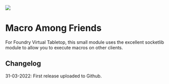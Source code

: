 ![](https://img.shields.io/badge/Foundry-v9-informational)
# Macro Among Friends

For Foundry Virtual Tabletop, this small module uses the excellent socketlib module to allow you to execute macros on other clients. 

## Changelog
31-03-2022: First release uploaded to Github.
